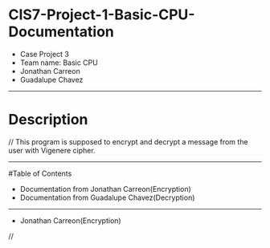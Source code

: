 # CIS7-Project-1-Basic-CPU-Documentation
- Case Project 3
- Team name: Basic CPU
- Jonathan Carreon
- Guadalupe Chavez

**************************************
# Description
// This program is supposed to encrypt and decrypt a message from the user with Vigenere cipher.

**************************************
#Table of Contents
- Documentation from Jonathan Carreon(Encryption)
- Documentation from Guadalupe Chavez(Decryption)

**************************************

- Jonathan Carreon(Encryption)

// 

